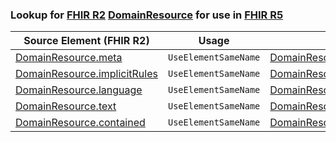 ### Lookup for [FHIR R2](https://hl7.org/fhir/DSTU2/) [DomainResource](https://hl7.org/fhir/DSTU2/DomainResource.html) for use in [FHIR R5](https://hl7.org/fhir/R5/)

| Source Element (FHIR R2) | Usage | Target |
| -------------- | ----- | ------ |
| [DomainResource.meta](https://hl7.org/fhir/DSTU2/DomainResource.html#resource) | `UseElementSameName` | [DomainResource.meta](https://hl7.org/fhir/R5/DomainResource.html#resource) |
| [DomainResource.implicitRules](https://hl7.org/fhir/DSTU2/DomainResource.html#resource) | `UseElementSameName` | [DomainResource.implicitRules](https://hl7.org/fhir/R5/DomainResource.html#resource) |
| [DomainResource.language](https://hl7.org/fhir/DSTU2/DomainResource.html#resource) | `UseElementSameName` | [DomainResource.language](https://hl7.org/fhir/R5/DomainResource.html#resource) |
| [DomainResource.text](https://hl7.org/fhir/DSTU2/DomainResource.html#resource) | `UseElementSameName` | [DomainResource.text](https://hl7.org/fhir/R5/DomainResource.html#resource) |
| [DomainResource.contained](https://hl7.org/fhir/DSTU2/DomainResource.html#resource) | `UseElementSameName` | [DomainResource.contained](https://hl7.org/fhir/R5/DomainResource.html#resource) |

